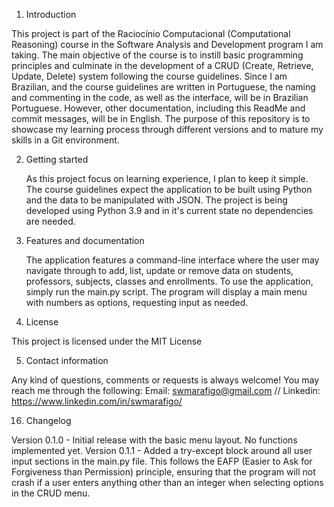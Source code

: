 1. Introduction
   
  This project is part of the Raciocínio Computacional (Computational Reasoning) course in the Software Analysis and Development program I am taking. The main objective of the course is to instill basic programming principles and culminate in the development of a CRUD (Create, Retrieve, Update, Delete) system following the course guidelines.
  Since I am Brazilian, and the course guidelines are written in Portuguese, the naming and commenting in the code, as well as the interface, will be in Brazilian Portuguese. However, other documentation, including this ReadMe and commit messages, will be in English.
  The purpose of this repository is to showcase my learning process through different versions and to mature my skills in a Git environment.

2. Getting started
   
   As this project focus on learning experience, I plan to keep it simple. The course guidelines expect the application to be built using Python and the data to be manipulated with JSON.
   The project is being developed using Python 3.9 and in it's current state no dependencies are needed.

3. Features and documentation
   
   The application features a command-line interface where the user may navigate through to add, list, update or remove data on students, professors, subjects, classes and enrollments.
   To use the application, simply run the main.py script. The program will display a main menu with numbers as options, requesting input as needed. 

4. License
   
  This project is licensed under the MIT License

5. Contact information
    
  Any kind of questions, comments or requests is always welcome!
  You may reach me through the following:
  Email: swmarafigo@gmail.com // Linkedin: https://www.linkedin.com/in/swmarafigo/

16. Changelog
    
   Version 0.1.0 - Initial release with the basic menu layout. No functions implemented yet.
   Version 0.1.1 - Added a try-except block around all user input sections in the main.py file. This follows the EAFP (Easier to Ask for Forgiveness than Permission) principle, ensuring that the program will not crash if a user enters anything other than an integer when selecting options in the CRUD menu.
   
